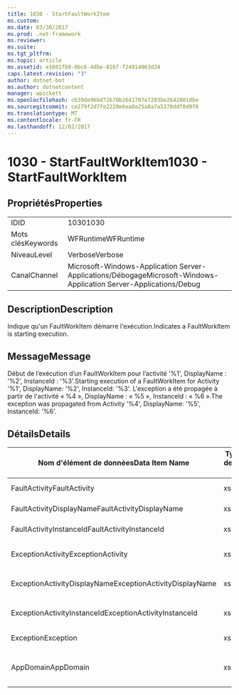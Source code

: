 ```yaml
---
title: 1030 - StartFaultWorkItem
ms.custom: 
ms.date: 03/30/2017
ms.prod: .net-framework
ms.reviewer: 
ms.suite: 
ms.tgt_pltfrm: 
ms.topic: article
ms.assetid: e1601fb9-0bc6-4dbe-816f-f24914063d34
caps.latest.revision: "3"
author: dotnet-bot
ms.author: dotnetcontent
manager: wpickett
ms.openlocfilehash: c639de96bd72670b2641707e7283be2642801dbe
ms.sourcegitcommit: ce279f2d7fe2220e6ea0a25a8a7a5370ddf8d9f0
ms.translationtype: MT
ms.contentlocale: fr-FR
ms.lasthandoff: 12/02/2017
---
```

# <a name="1030---startfaultworkitem"></a><span data-ttu-id="14dab-102">1030 - StartFaultWorkItem</span><span class="sxs-lookup"><span data-stu-id="14dab-102">1030 - StartFaultWorkItem</span></span>
## <a name="properties"></a><span data-ttu-id="14dab-103">Propriétés</span><span class="sxs-lookup"><span data-stu-id="14dab-103">Properties</span></span>  
  
|||  
|-|-|  
|<span data-ttu-id="14dab-104">ID</span><span class="sxs-lookup"><span data-stu-id="14dab-104">ID</span></span>|<span data-ttu-id="14dab-105">1030</span><span class="sxs-lookup"><span data-stu-id="14dab-105">1030</span></span>|  
|<span data-ttu-id="14dab-106">Mots clés</span><span class="sxs-lookup"><span data-stu-id="14dab-106">Keywords</span></span>|<span data-ttu-id="14dab-107">WFRuntime</span><span class="sxs-lookup"><span data-stu-id="14dab-107">WFRuntime</span></span>|  
|<span data-ttu-id="14dab-108">Niveau</span><span class="sxs-lookup"><span data-stu-id="14dab-108">Level</span></span>|<span data-ttu-id="14dab-109">Verbose</span><span class="sxs-lookup"><span data-stu-id="14dab-109">Verbose</span></span>|  
|<span data-ttu-id="14dab-110">Canal</span><span class="sxs-lookup"><span data-stu-id="14dab-110">Channel</span></span>|<span data-ttu-id="14dab-111">Microsoft-Windows-Application Server-Applications/Débogage</span><span class="sxs-lookup"><span data-stu-id="14dab-111">Microsoft-Windows-Application Server-Applications/Debug</span></span>|  
  
## <a name="description"></a><span data-ttu-id="14dab-112">Description</span><span class="sxs-lookup"><span data-stu-id="14dab-112">Description</span></span>  
 <span data-ttu-id="14dab-113">Indique qu'un FaultWorkItem démarre l'exécution.</span><span class="sxs-lookup"><span data-stu-id="14dab-113">Indicates a FaultWorkItem is starting execution.</span></span>  
  
## <a name="message"></a><span data-ttu-id="14dab-114">Message</span><span class="sxs-lookup"><span data-stu-id="14dab-114">Message</span></span>  
 <span data-ttu-id="14dab-115">Début de l’exécution d’un FaultWorkItem pour l’activité '%1', DisplayName : '%2', InstanceId : '%3'.</span><span class="sxs-lookup"><span data-stu-id="14dab-115">Starting execution of a FaultWorkItem for Activity '%1', DisplayName: '%2', InstanceId: '%3'.</span></span>  <span data-ttu-id="14dab-116">L'exception a été propagée à partir de l'activité « %4 », DisplayName : « %5 », InstanceId : « %6 ».</span><span class="sxs-lookup"><span data-stu-id="14dab-116">The exception was propagated from Activity '%4', DisplayName: '%5', InstanceId: '%6'.</span></span>  
  
## <a name="details"></a><span data-ttu-id="14dab-117">Détails</span><span class="sxs-lookup"><span data-stu-id="14dab-117">Details</span></span>  
  
|<span data-ttu-id="14dab-118">Nom d'élément de données</span><span class="sxs-lookup"><span data-stu-id="14dab-118">Data Item Name</span></span>|<span data-ttu-id="14dab-119">Type d'élément de données</span><span class="sxs-lookup"><span data-stu-id="14dab-119">Data Item Type</span></span>|<span data-ttu-id="14dab-120">Description</span><span class="sxs-lookup"><span data-stu-id="14dab-120">Description</span></span>|  
|--------------------|--------------------|-----------------|  
|<span data-ttu-id="14dab-121">FaultActivity</span><span class="sxs-lookup"><span data-stu-id="14dab-121">FaultActivity</span></span>|<span data-ttu-id="14dab-122">xs:string</span><span class="sxs-lookup"><span data-stu-id="14dab-122">xs:string</span></span>|<span data-ttu-id="14dab-123">Nom de type de l'activité d'erreur.</span><span class="sxs-lookup"><span data-stu-id="14dab-123">The type name of the fault activity.</span></span>|  
|<span data-ttu-id="14dab-124">FaultActivityDisplayName</span><span class="sxs-lookup"><span data-stu-id="14dab-124">FaultActivityDisplayName</span></span>|<span data-ttu-id="14dab-125">xs:string</span><span class="sxs-lookup"><span data-stu-id="14dab-125">xs:string</span></span>|<span data-ttu-id="14dab-126">Nom complet de l'activité d'erreur.</span><span class="sxs-lookup"><span data-stu-id="14dab-126">The display name of the fault activity.</span></span>|  
|<span data-ttu-id="14dab-127">FaultActivityInstanceId</span><span class="sxs-lookup"><span data-stu-id="14dab-127">FaultActivityInstanceId</span></span>|<span data-ttu-id="14dab-128">xs:string</span><span class="sxs-lookup"><span data-stu-id="14dab-128">xs:string</span></span>|<span data-ttu-id="14dab-129">ID d'instance de l'activité d'erreur.</span><span class="sxs-lookup"><span data-stu-id="14dab-129">The instance id of the fault activity.</span></span>|  
|<span data-ttu-id="14dab-130">ExceptionActivity</span><span class="sxs-lookup"><span data-stu-id="14dab-130">ExceptionActivity</span></span>|<span data-ttu-id="14dab-131">xs:string</span><span class="sxs-lookup"><span data-stu-id="14dab-131">xs:string</span></span>|<span data-ttu-id="14dab-132">Nom de type de l'activité qui a levé l'exception.</span><span class="sxs-lookup"><span data-stu-id="14dab-132">The type name of the activity that threw the exception.</span></span>|  
|<span data-ttu-id="14dab-133">ExceptionActivityDisplayName</span><span class="sxs-lookup"><span data-stu-id="14dab-133">ExceptionActivityDisplayName</span></span>|<span data-ttu-id="14dab-134">xs:string</span><span class="sxs-lookup"><span data-stu-id="14dab-134">xs:string</span></span>|<span data-ttu-id="14dab-135">Nom complet de l'activité qui a levé l'exception.</span><span class="sxs-lookup"><span data-stu-id="14dab-135">The display name of the activity that threw the exception.</span></span>|  
|<span data-ttu-id="14dab-136">ExceptionActivityInstanceId</span><span class="sxs-lookup"><span data-stu-id="14dab-136">ExceptionActivityInstanceId</span></span>|<span data-ttu-id="14dab-137">xs:string</span><span class="sxs-lookup"><span data-stu-id="14dab-137">xs:string</span></span>|<span data-ttu-id="14dab-138">ID d'instance de l'activité ayant levé l'exception.</span><span class="sxs-lookup"><span data-stu-id="14dab-138">The instance id of the activity that threw the exception.</span></span>|  
|<span data-ttu-id="14dab-139">Exception</span><span class="sxs-lookup"><span data-stu-id="14dab-139">Exception</span></span>|<span data-ttu-id="14dab-140">xs:string</span><span class="sxs-lookup"><span data-stu-id="14dab-140">xs:string</span></span>|<span data-ttu-id="14dab-141">Détails de l'exception</span><span class="sxs-lookup"><span data-stu-id="14dab-141">The exception details for the exception</span></span>|  
|<span data-ttu-id="14dab-142">AppDomain</span><span class="sxs-lookup"><span data-stu-id="14dab-142">AppDomain</span></span>|<span data-ttu-id="14dab-143">xs:string</span><span class="sxs-lookup"><span data-stu-id="14dab-143">xs:string</span></span>|<span data-ttu-id="14dab-144">Chaîne retournée par AppDomain.CurrentDomain.FriendlyName.</span><span class="sxs-lookup"><span data-stu-id="14dab-144">The string returned by AppDomain.CurrentDomain.FriendlyName.</span></span>|

